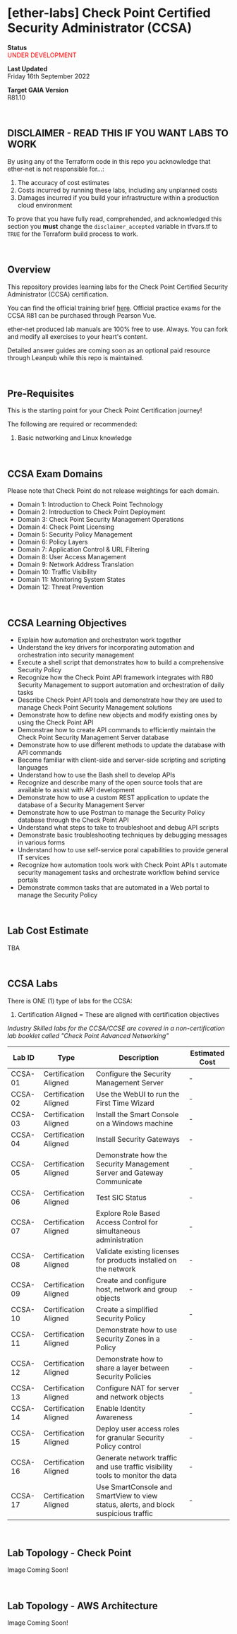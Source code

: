 # [ether-labs] Check Point Certified Security Administrator (CCSA)

**Status**\
<span style="color:red">UNDER DEVELOPMENT<span>

**Last Updated**\
Friday 16th September 2022

**Target GAIA Version**\
R81.10

<br />

## DISCLAIMER - READ THIS IF YOU WANT LABS TO WORK

By using any of the Terraform code in this repo you acknowledge that ether-net is not responsible for...:
1. The accuracy of cost estimates
2. Costs incurred by running these labs, including any unplanned costs
3. Damages incurred if you build your infrastructure within a production cloud environment

To prove that you have fully read, comprehended, and acknowledged this section you **must** change the `disclaimer_accepted` variable in tfvars.tf to `TRUE` for the Terraform build process to work.

<br />

## Overview
This repository provides learning labs for the Check Point Certified Security Administrator (CCSA) certification.

You can find the official training brief [here](https://www.checkpoint.com/downloads/training/CCSA_Overview_Flyer.pdf). Official practice exams for the CCSA R81 can be purchased through Pearson Vue.

ether-net produced lab manuals are 100% free to use. Always. You can fork and modify all exercises to your heart's content.

Detailed answer guides are coming soon as an optional paid resource through Leanpub while this repo is maintained.

<br />

## Pre-Requisites
This is the starting point for your Check Point Certification journey!

The following are required or recommended:
1. Basic networking and Linux knowledge

<br />

## CCSA Exam Domains
Please note that Check Point do not release weightings for each domain.
* Domain 1: Introduction to Check Point Technology
* Domain 2: Introduction to Check Point Deployment
* Domain 3: Check Point Security Management Operations
* Domain 4: Check Point Licensing
* Domain 5: Security Policy Management
* Domain 6: Policy Layers
* Domain 7: Application Control & URL Filtering
* Domain 8: User Access Management
* Domain 9: Network Address Translation
* Domain 10: Traffic Visibility
* Domain 11: Monitoring System States
* Domain 12: Threat Prevention

<br />

## CCSA Learning Objectives
* Explain how automation and orchestraton work together
* Understand the key drivers for incorporating automation and orchestration into security management
* Execute a shell script that demonstrates how to build a comprehensive Security Policy
* Recognize how the Check Point API framework integrates with R80 Security Management to support automation and orchestration of daily tasks
* Describe Check Point API tools and demonstrate how they are used to manage Check Point Security Management solutions
* Demonstrate how to define new objects and modify existing ones by using the Check Point API
* Demonstrae how to create API commands to efficiently maintain the Check Point Security Management Server database
* Demonstrate how to use different methods to update the database with API commands
* Become familiar with client-side and server-side scripting and scripting languages
* Understand how to use the Bash shell to develop APIs
* Recognize and describe many of the open source tools that are available to assist with API development
* Demonstrate how to use a custom REST application to update the database of a Security Management Server
* Demonstrate how to use Postman to manage the Security Policy database through the Check Point API
* Understand what steps to take to troubleshoot and debug API scripts
* Demonstrate basic troubleshooting techniques by debugging messages in various forms
* Understand how to use self-service poral capabilities to provide general IT services
* Recognize how automation tools work with Check Point APIs t automate security management tasks and orchestrate workflow behind service portals
* Demonstrate common tasks that are automated in a Web portal to manage the Security Policy

<br />

## Lab Cost Estimate

TBA

<br />

## CCSA Labs
There is ONE (1) type of labs for the CCSA:
1. Certification Aligned = These are aligned with certification objectives

*Industry Skilled labs for the CCSA/CCSE are covered in a non-certification lab booklet called "Check Point Advanced Networking"*

| Lab ID  | Type | Description | Estimated Cost |
|---------|------|-------------|----------------|
| CCSA-01 | Certification Aligned | Configure the Security Management Server | - |
| CCSA-02 | Certification Aligned | Use the WebUI to run the First Time Wizard | - |
| CCSA-03 | Certification Aligned | Install the Smart Console on a Windows machine | - |
| CCSA-04 | Certification Aligned | Install Security Gateways | - |
| CCSA-05 | Certification Aligned | Demonstrate how the Security Management Server and Gateway Communicate | - |
| CCSA-06 | Certification Aligned | Test SIC Status | - |
| CCSA-07 | Certification Aligned | Explore Role Based Access Control for simultaneous administration | - |
| CCSA-08 | Certification Aligned | Validate existing licenses for products installed on the network | - |
| CCSA-09 | Certification Aligned | Create and configure host, network and group objects | - |
| CCSA-10 | Certification Aligned | Create a simplified Security Policy | - |
| CCSA-11 | Certification Aligned | Demonstrate how to use Security Zones in a Policy | - |
| CCSA-12 | Certification Aligned | Demonstrate how to share a layer between Security Policies | - |
| CCSA-13 | Certification Aligned | Configure NAT for server and network objects | - |
| CCSA-14 | Certification Aligned | Enable Identity Awareness | - |
| CCSA-15 | Certification Aligned | Deploy user access roles for granular Security Policy control | - |
| CCSA-16 | Certification Aligned | Generate network traffic and use traffic visibility tools to monitor the data | - |
| CCSA-17 | Certification Aligned | Use SmartConsole and SmartView to view status, alerts, and block suspicious traffic | - |

<br />

## Lab Topology - Check Point

Image Coming Soon!

<br />

## Lab Topology - AWS Architecture 

Image Coming Soon!
